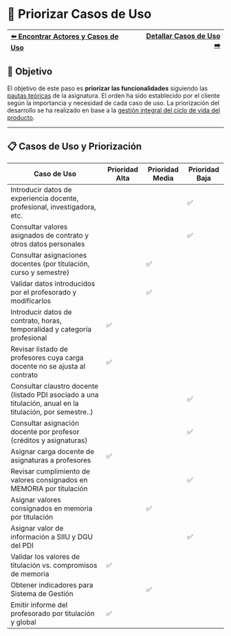 # 📝 Priorizar Casos de Uso

| [⬅️ Encontrar Actores y Casos de Uso](ActoresCasosDeUso.md) | [Detallar Casos de Uso ➡️](DetallarCasosDeUso.md) |
|:--|--:|

## 🎯 **Objetivo**

El objetivo de este paso es **priorizar las funcionalidades** siguiendo las [pautas teóricas](https://github.com/mmasias/IdSw1/blob/main/temario/contenidos/CdU.PCdU.md#c%C3%B3mo) de la asignatura.
El orden ha sido establecido por el cliente según la importancia y necesidad de cada caso de uso. La priorización del desarrollo se ha realizado en base a la [gestión integral del ciclo de vida del producto](/documentos/glosario.md#gestión-integral-del-ciclo-de-vida-del-producto).

---

## 📋 **Casos de Uso y Priorización**
| **Caso de Uso**                                                                                              | **Prioridad Alta** | **Prioridad Media** | **Prioridad Baja** |  
|--------------------------------------------------------------------------------------------------------------|--------------------|---------------------|--------------------|  
| Introducir datos de experiencia docente, profesional, investigadora, etc.                                    |                    |                     | ✅                 |  
| Consultar valores asignados de contrato y otros datos personales                                             |                    |                     | ✅                 |  
| Consultar asignaciones docentes (por titulación, curso y semestre)                                           |                    | ✅                  |                    |  
| Validar datos introducidos por el profesorado y modificarlos                                                 |                    | ✅                  |                    |  
| Introducir datos de contrato, horas, temporalidad y categoría profesional                                    | ✅                 |                     |                    |  
| Revisar listado de profesores cuya carga docente no se ajusta al contrato                                    | ✅                 |                     |                    |  
| Consultar claustro docente (listado PDI asociado a una titulación, anual en la titulación, por semestre..)   |                    |                     | ✅                 |  
| Consultar asignación docente por profesor (créditos y asignaturas)                                           |                    |                     | ✅                 |  
| Asignar carga docente de asignaturas a profesores                                                            | ✅                 |                     |                    |  
| Revisar cumplimiento de valores consignados en MEMORIA por titulación                                        |                    |                     | ✅                 |  
| Asignar valores consignados en memoria por titulación                                                        |                    | ✅                  |                    |  
| Asignar valor de información a SIIU y DGU del PDI                                                            |                    |                     | ✅                 |  
| Validar los valores de titulación vs. compromisos de memoria                                                 | ✅                 |                     |                    |  
| Obtener indicadores para Sistema de Gestión                                                                  |                    | ✅                  |                    |  
| Emitir informe del profesorado por titulación y global                                                       | ✅                 |                     |                    |  



